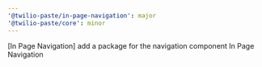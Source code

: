```yaml
---
'@twilio-paste/in-page-navigation': major
'@twilio-paste/core': minor
---
```


[In Page Navigation] add a package for the navigation component In Page Navigation
